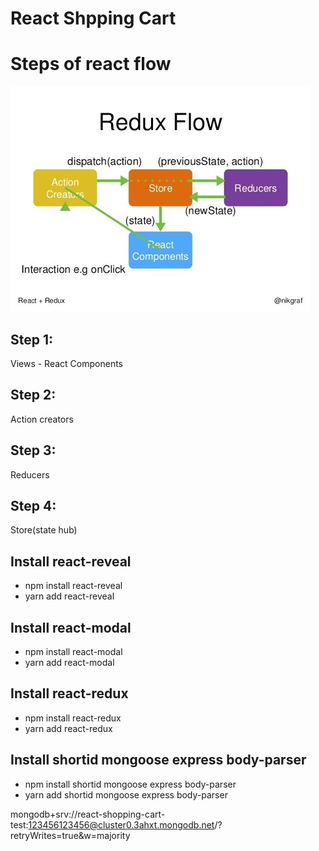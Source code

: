 # React Shpping Cart

# Steps of react flow

![Reduc Flow](redux_flow.jpg)


## Step 1:
Views - React Components

## Step 2:
Action creators

## Step 3:
Reducers

## Step 4:
Store(state hub)


## Install react-reveal
- npm install react-reveal
- yarn add react-reveal

## Install react-modal
- npm install react-modal
- yarn add react-modal

## Install react-redux
- npm install react-redux
- yarn add react-redux

## Install shortid mongoose express body-parser
- npm install shortid mongoose express body-parser
- yarn add shortid mongoose express body-parser



mongodb+srv://react-shopping-cart-test:123456123456@cluster0.3ahxt.mongodb.net/<dbname>?retryWrites=true&w=majority